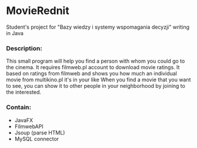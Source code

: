 MovieRednit
===========================
Student's project for "Bazy wiedzy i systemy wspomagania decyzji" writing in Java

### Description:
This small program will help you find a person with whom you could go to the cinema. 
It requires filmweb.pl account to download movie ratings. 
It based on ratings from filmweb and shows you how much an individual movie from multikino.pl it's in your like
When you find a movie that you want to see, you can show it to other people in your neighborhood by joining to the interested.

### Contain:
- JavaFX
- FilmwebAPI 
- Jsoup (parse HTML) 
- MySQL connector
